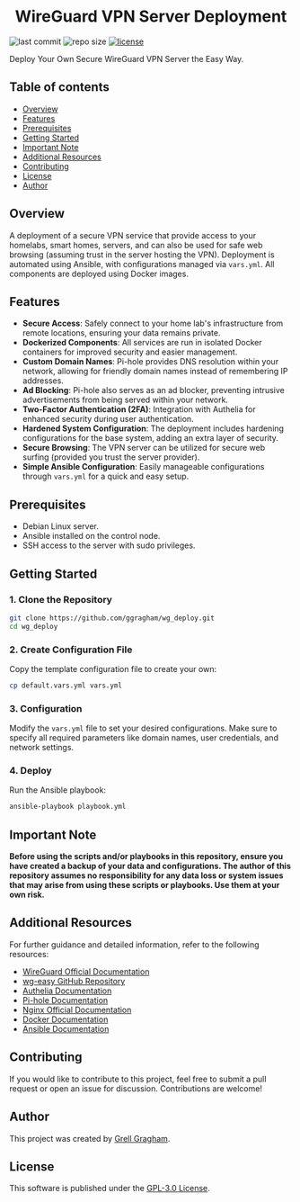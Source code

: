 <h1 align="center">WireGuard VPN Server Deployment</h1>

<p>
  <img src="https://img.shields.io/github/last-commit/ggragham/wg_deploy" alt="last commit">
  <img src="https://img.shields.io/github/repo-size/ggragham/wg_deploy" alt="repo size">
  <a href="https://opensource.org/license/GPL-3.0"><img src="https://img.shields.io/github/license/ggragham/wg_deploy.svg" alt="license"></a>
</p>

Deploy Your Own Secure WireGuard VPN Server the Easy Way.

## Table of contents
- [Overview](#overview)
- [Features](#features)
- [Prerequisites](#prerequisites)
- [Getting Started](#getting-started)
- [Important Note](#important-note)
- [Additional Resources](#additional-resources)
- [Contributing](#contributing)
- [License](#license)
- [Author](#author)

## Overview
A deployment of a secure VPN service that provide access to your homelabs, smart homes, servers, and can also be used for safe web browsing (assuming trust in the server hosting the VPN). 
Deployment is automated using Ansible, with configurations managed via `vars.yml`. 
All components are deployed using Docker images.

## Features
- **Secure Access**: Safely connect to your home lab's infrastructure from remote locations, ensuring your data remains private.
- **Dockerized Components**: All services are run in isolated Docker containers for improved security and easier management.
- **Custom Domain Names**: Pi-hole provides DNS resolution within your network, allowing for friendly domain names instead of remembering IP addresses.
- **Ad Blocking**: Pi-hole also serves as an ad blocker, preventing intrusive advertisements from being served within your network.
- **Two-Factor Authentication (2FA)**: Integration with Authelia for enhanced security during user authentication.
- **Hardened System Configuration**: The deployment includes hardening configurations for the base system, adding an extra layer of security.
- **Secure Browsing**: The VPN server can be utilized for secure web surfing (provided you trust the server provider).
- **Simple Ansible Configuration**: Easily manageable configurations through `vars.yml` for a quick and easy setup.

## Prerequisites
* Debian Linux server.
* Ansible installed on the control node.
* SSH access to the server with sudo privileges.

## Getting Started

### 1. Clone the Repository
```bash
git clone https://github.com/ggragham/wg_deploy.git
cd wg_deploy
```

### 2. Create Configuration File
Copy the template configuration file to create your own:
```bash
cp default.vars.yml vars.yml
```

### 3. Configuration
Modify the `vars.yml` file to set your desired configurations. Make sure to specify all required parameters like domain names, user credentials, and network settings.

### 4. Deploy
Run the Ansible playbook:
```bash
ansible-playbook playbook.yml
```

## Important Note
**Before using the scripts and/or playbooks in this repository, ensure you have created a backup of your data and configurations. The author of this repository assumes no responsibility for any data loss or system issues that may arise from using these scripts or playbooks. Use them at your own risk.**

## Additional Resources
For further guidance and detailed information, refer to the following resources:
* [WireGuard Official Documentation](https://www.wireguard.com/)
* [wg-easy GitHub Repository](https://github.com/wg-easy/wg-easy)
* [Authelia Documentation](https://www.authelia.com/configuration/)
* [Pi-hole Documentation](https://docs.pi-hole.net/)
* [Nginx Official Documentation](https://nginx.org/en/docs/)
* [Docker Documentation](https://docs.docker.com/)
* [Ansible Documentation](https://docs.ansible.com/)

## Contributing
If you would like to contribute to this project, feel free to submit a pull request or open an issue for discussion. Contributions are welcome!

## Author
This project was created by [Grell Gragham](https://github.com/ggragham).

## License
This software is published under the [GPL-3.0 License](https://opensource.org/license/GPL-3.0).
